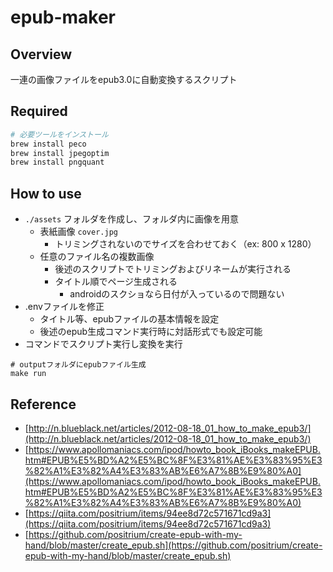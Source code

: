# epub-maker

## Overview

一連の画像ファイルをepub3.0に自動変換するスクリプト

## Required

```sh
# 必要ツールをインストール
brew install peco
brew install jpegoptim
brew install pngquant
```

## How to use

- `./assets` フォルダを作成し、フォルダ内に画像を用意
  - 表紙画像 `cover.jpg`
    - トリミングされないのでサイズを合わせておく（ex: 800 x 1280）
  - 任意のファイル名の複数画像
    - 後述のスクリプトでトリミングおよびリネームが実行される
    - タイトル順でページ生成される
      - androidのスクショなら日付が入っているので問題ない
- .envファイルを修正
  - タイトル等、epubファイルの基本情報を設定
  - 後述のepub生成コマンド実行時に対話形式でも設定可能
- コマンドでスクリプト実行し変換を実行

```shell
# outputフォルダにepubファイル生成
make run
```

## Reference

- [http://n.blueblack.net/articles/2012-08-18_01_how_to_make_epub3/](http://n.blueblack.net/articles/2012-08-18_01_how_to_make_epub3/)
- [https://www.apollomaniacs.com/ipod/howto_book_iBooks_makeEPUB.htm#EPUB%E5%BD%A2%E5%BC%8F%E3%81%AE%E3%83%95%E3%82%A1%E3%82%A4%E3%83%AB%E6%A7%8B%E9%80%A0](https://www.apollomaniacs.com/ipod/howto_book_iBooks_makeEPUB.htm#EPUB%E5%BD%A2%E5%BC%8F%E3%81%AE%E3%83%95%E3%82%A1%E3%82%A4%E3%83%AB%E6%A7%8B%E9%80%A0)
- [https://qiita.com/positrium/items/94ee8d72c571671cd9a3](https://qiita.com/positrium/items/94ee8d72c571671cd9a3)
- [https://github.com/positrium/create-epub-with-my-hand/blob/master/create_epub.sh](https://github.com/positrium/create-epub-with-my-hand/blob/master/create_epub.sh)
